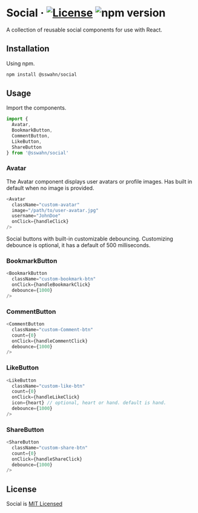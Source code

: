 # Social · [![License](https://img.shields.io/badge/License-MIT-blue.svg)](https://github.com/sswahn/social/blob/main/LICENSE) ![npm version](https://img.shields.io/npm/v/@sswahn/social)

A collection of reusable social components for use with React.  

## Installation

Using npm.
```bash
npm install @sswahn/social
```  

## Usage
Import the components.
```javascript
import {
  Avatar,
  BookmarkButton,
  CommentButton,
  LikeButton,
  ShareButton
} from '@sswahn/social'
```

### Avatar
The Avatar component displays user avatars or profile images. Has built in default when no image is provided.
```javascript
<Avatar
  className="custom-avatar"
  image="/path/to/user-avatar.jpg"
  username="JohnDoe"
  onClick={handleClick}
/>
```  

Social buttons with built-in customizable debouncing. Customizing debounce is optional, it has a default of 500 milliseconds.

### BookmarkButton
```javascript
<BookmarkButton
  className="custom-bookmark-btn"
  onClick={handleBookmarkClick}
  debounce={1000}
/>
```  

### CommentButton
```javascript
<CommentButton
  className="custom-Comment-btn"
  count={0}
  onClick={handleCommentClick}
  debounce={1000} 
/>
```  

### LikeButton

```javascript
<LikeButton
  className="custom-like-btn"
  count={0}
  onClick={handleLikeClick}
  icon={heart} // optional, heart or hand. default is hand.
  debounce={1000}
/>
```  

### ShareButton
```javascript
<ShareButton
  className="custom-share-btn"
  count={0}
  onClick={handleShareClick}
  debounce={1000} 
/>
```

## License
Social is [MIT Licensed](https://github.com/sswahn/social/blob/main/LICENSE)

